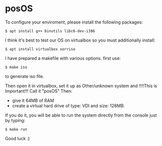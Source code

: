 # posOS

To configure your enviroment, please install the following packages:

`$ apt install g++ binutils libc6-dev-i386`

I think it's best to test our OS on virtualbox so you must additionally install:

`$ apt install virtualbox xorriso`

I have prepared a makefile with various options.
first use:

`$ make iso` 

to generate iso file.

Then open it in virtualbox, set it up as Other/unknown system and !!!!This is Important!!!
Call it "posOS"
Then:
- give it 64MB of RAM
- create a virtual hard drive of type: VDI and size: 128MB.

If you do it, you will be able to run the system directly from the console just by typing:

`$ make run`

Good luck :)
